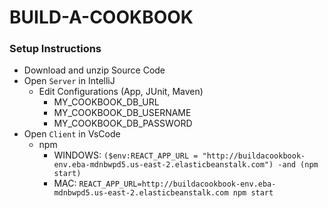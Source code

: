 # BUILD-A-COOKBOOK







### Setup Instructions

- Download and unzip Source Code
- Open `Server` in IntelliJ
  - Edit Configurations (App, JUnit, Maven)
    - MY_COOKBOOK_DB_URL 
    - MY_COOKBOOK_DB_USERNAME
    - MY_COOKBOOK_DB_PASSWORD
- Open `Client` in VsCode
  - npm
    - WINDOWS: `($env:REACT_APP_URL = "http://buildacookbook-env.eba-mdnbwpd5.us-east-2.elasticbeanstalk.com") -and (npm start)`
    - MAC: `REACT_APP_URL=http://buildacookbook-env.eba-mdnbwpd5.us-east-2.elasticbeanstalk.com npm start`

